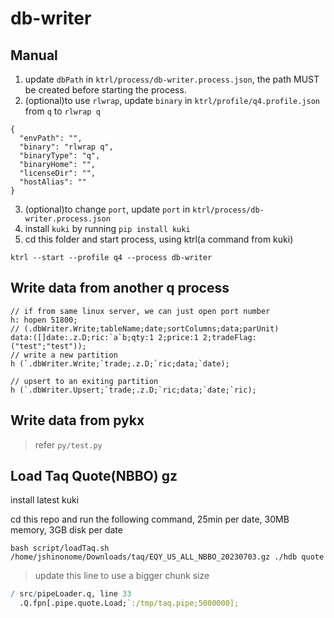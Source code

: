 # db-writer

## Manual

1. update `dbPath` in `ktrl/process/db-writer.process.json`, the path MUST be created before starting the process.
2. (optional)to use `rlwrap`, update `binary` in `ktrl/profile/q4.profile.json` from `q` to `rlwrap q`

```
{
  "envPath": "",
  "binary": "rlwrap q",
  "binaryType": "q",
  "binaryHome": "",
  "licenseDir": "",
  "hostAlias": ""
}
```

3. (optional)to change `port`, update `port` in `ktrl/process/db-writer.process.json`
4. install `kuki` by running `pip install kuki`
5. cd this folder and start process, using ktrl(a command from kuki)

```
ktrl --start --profile q4 --process db-writer
```

## Write data from another q process

```
// if from same linux server, we can just open port number
h: hopen 51800;
// (.dbWriter.Write;tableName;date;sortColumns;data;parUnit)
data:([]date:.z.D;ric:`a`b;qty:1 2;price:1 2;tradeFlag:("test";"test"));
// write a new partition
h (`.dbWriter.Write;`trade;.z.D;`ric;data;`date);

// upsert to an exiting partition
h (`.dbWriter.Upsert;`trade;.z.D;`ric;data;`date;`ric);

```

## Write data from pykx

> refer `py/test.py`

## Load Taq Quote(NBBO) gz

install latest kuki

cd this repo and run the following command, 25min per date, 30MB memory, 3GB disk per date

```
bash script/loadTaq.sh /home/jshinonome/Downloads/taq/EQY_US_ALL_NBBO_20230703.gz ./hdb quote
```

> update this line to use a bigger chunk size

```q
/ src/pipeLoader.q, line 33
  .Q.fpn[.pipe.quote.Load;`:/tmp/taq.pipe;5000000];

```
